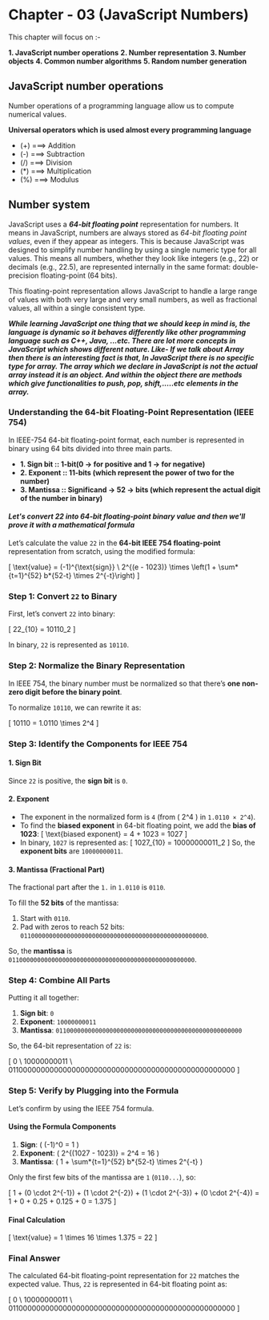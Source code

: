 # Chapter - 03 (JavaScript Numbers)

This chapter will focus on :-

**1. JavaScript number operations**
**2. Number representation**
**3. Number objects**
**4. Common number algorithms**
**5. Random number generation**

## JavaScript number operations

Number operations of a programming language allow us to compute numerical values.

**Universal operators which is used almost every programming language**

- (+) ===> Addition
- (-) ===> Subtraction
- (/) ===> Division
- (\*) ===> Multiplication
- (%) ===> Modulus

## Number system

JavaScript uses a **_64-bit floating point_** representation for numbers. It means in JavaScript, numbers are always stored as _64-bit floating point values_, even if they appear as integers. This is because JavaScript was designed to simplify number handling by using a single numeric type for all values. This means all numbers, whether they look like integers (e.g., 22) or decimals (e.g., 22.5), are represented internally in the same format: double-precision floating-point (64 bits).

This floating-point representation allows JavaScript to handle a large range of values with both very large and very small numbers, as well as fractional values, all within a single consistent type.

**_While learning JavaScript one thing that we should keep in mind is, the language is dynamic so it behaves differently like other programming language such as C++, Java, ...etc. There are lot more concepts in JavaScript which shows different nature. Like- If we talk about Array then there is an interesting fact is that, In JavaScript there is no specific type for array. The array which we declare in JavaScript is not the actual array instead it is an object. And within the object there are methods which give functionalities to push, pop, shift,.....etc elements in the array._**

### **Understanding the 64-bit Floating-Point Representation (IEEE 754)**

In IEEE-754 64-bit floating-point format, each number is represented in binary using 64 bits divided into three main parts.

- **1. Sign bit :: 1-bit(0 -> for positive and 1 -> for negative)**
- **2. Exponent :: 11-bits (which represent the power of two for the number)**
- **3. Mantissa :: Significand -> 52 -> bits (which represent the actual digit of the number in binary)**

#### **_Let's convert 22 into 64-bit floating-point binary value and then we'll prove it with a mathematical formula_**

Let’s calculate the value `22` in the **64-bit IEEE 754 floating-point** representation from scratch, using the modified formula:

\[
\text{value} = (-1)^{\text{sign}} \ 2^{(e - 1023)} \times \left(1 + \sum*{t=1}^{52} b*{52-t} \times 2^{-t}\right)
\]

### Step 1: Convert `22` to Binary

First, let’s convert `22` into binary:

\[
22\_{10} = 10110_2
\]

In binary, `22` is represented as `10110`.

### Step 2: Normalize the Binary Representation

In IEEE 754, the binary number must be normalized so that there’s **one non-zero digit before the binary point**.

To normalize `10110`, we can rewrite it as:

\[
10110 = 1.0110 \times 2^4
\]

### Step 3: Identify the Components for IEEE 754

#### 1. Sign Bit

Since `22` is positive, the **sign bit** is `0`.

#### 2. Exponent

- The exponent in the normalized form is `4` (from \( 2^4 \) in `1.0110 × 2^4`).
- To find the **biased exponent** in 64-bit floating point, we add the **bias of 1023**:
  \[
  \text{biased exponent} = 4 + 1023 = 1027
  \]
- In binary, `1027` is represented as:
  \[
  1027\_{10} = 10000000011_2
  \]
  So, the **exponent bits** are `10000000011`.

#### 3. Mantissa (Fractional Part)

The fractional part after the `1.` in `1.0110` is `0110`.

To fill the **52 bits** of the mantissa:

1. Start with `0110`.
2. Pad with zeros to reach 52 bits: `0110000000000000000000000000000000000000000000000000`.

So, the **mantissa** is `0110000000000000000000000000000000000000000000000000`.

### Step 4: Combine All Parts

Putting it all together:

1. **Sign bit**: `0`
2. **Exponent**: `10000000011`
3. **Mantissa**: `0110000000000000000000000000000000000000000000000000`

So, the 64-bit representation of `22` is:

\[
0 \ 10000000011 \ 0110000000000000000000000000000000000000000000000000
\]

### Step 5: Verify by Plugging into the Formula

Let’s confirm by using the IEEE 754 formula.

#### Using the Formula Components

1. **Sign**: \( (-1)^0 = 1 \)
2. **Exponent**: \( 2^{(1027 - 1023)} = 2^4 = 16 \)
3. **Mantissa**: \( 1 + \sum*{t=1}^{52} b*{52-t} \times 2^{-t} \)

Only the first few bits of the mantissa are `1` (`0110...`), so:

\[
1 + (0 \cdot 2^{-1}) + (1 \cdot 2^{-2}) + (1 \cdot 2^{-3}) + (0 \cdot 2^{-4}) = 1 + 0 + 0.25 + 0.125 + 0 = 1.375
\]

#### Final Calculation

\[
\text{value} = 1 \times 16 \times 1.375 = 22
\]

### Final Answer

The calculated 64-bit floating-point representation for `22` matches the expected value. Thus, `22` is represented in 64-bit floating point as:

\[
0 \ 10000000011 \ 0110000000000000000000000000000000000000000000000000
\]
